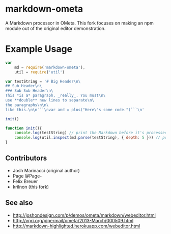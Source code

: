 markdown-ometa
==============

A Markdown processor in OMeta.  This fork focuses on making an npm module out of the original editor demonstration.

# Example Usage
```javascript
var 
	md = require('markdown-ometa'),
	util = require('util')

var testString = '# Big Header\n\
## Sub Header\n\
### Sub Sub Header\n\
This *is a* paragraph, _really_. You must\n\
use **double** new lines to separate\n\
the paragraphs\n\n\
like this.\n\n```\nvar and = plus("Here\'s some code.")```\n'

init()

function init(){
	console.log(testString) // print the Markdown before it's processed
	console.log(util.inspect(md.parse(testString), { depth: 5 })) // print the processed Markdown
}
```

## Contributors

* Josh Marinacci (original author)
* Page @Page-
* Felix Breuer
* krilnon (this fork)

## See also

* http://joshondesign.com/p/demos/ometa/markdown/webeditor.html
* http://vpri.org/pipermail/ometa/2013-March/000509.html
* http://markdown-highlighted.herokuapp.com/webeditor.html

